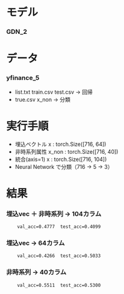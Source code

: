 # モデル
### GDN_2
    
# データ
### yfinance_5
* list.txt  train.csv  test.csv  →  回帰
* true.csv  x_non                →  分類
        
# 実行手順
* 埋込ベクトル x     : torch.Size([716,  64])
* 非時系列属性 x_non : torch.Size([716,  40])
* 統合(axis=1) x     : torch.Size([716, 104])
* Neural Network で分類（716 → 5 → 3）

# 結果
### 埋込vec ＋ 非時系列 → 104カラム
        val_acc=0.4777  test_acc=0.4099
### 埋込vec → 64カラム
        val_acc=0.4266  test_acc=0.5033
### 非時系列 → 40カラム
        val_acc=0.5511  test_acc=0.5300
